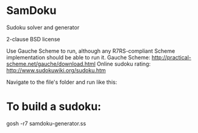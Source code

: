 # SamDoku
Sudoku solver and generator

2-clause BSD license

Use Gauche Scheme to run, although any R7RS-compliant Scheme implementation should be able to run it.
Gauche Scheme: http://practical-scheme.net/gauche/download.html
Online sudoku rating: http://www.sudokuwiki.org/sudoku.htm

Navigate to the file's folder and run like this:
  # To build a sudoku:
  gosh -r7 samdoku-generator.ss
